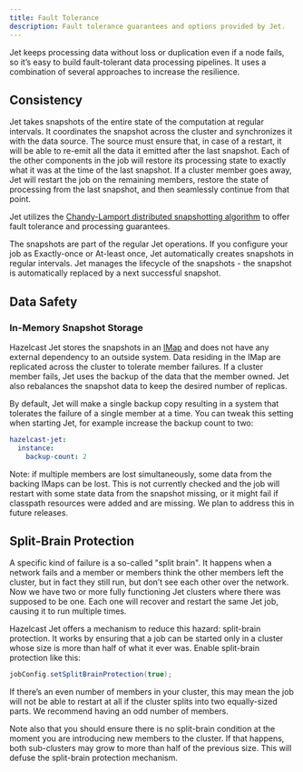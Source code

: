 ```yaml
---
title: Fault Tolerance
description: Fault tolerance guarantees and options provided by Jet.
---
```


Jet keeps processing data without loss or duplication even if a node
fails, so it’s easy to build fault-tolerant data processing pipelines.
It uses a combination of several approaches to increase the resilience.

## Consistency

Jet takes snapshots of the entire state of the computation at regular
intervals. It coordinates the snapshot across the cluster and
synchronizes it with the data source. The source must ensure that, in
case of a restart, it will be able to re-emit all the data it emitted
after the last snapshot. Each of the other components in the job will
restore its processing state to exactly what it was at the time of the
last snapshot. If a cluster member goes away, Jet will restart the job
on the remaining members, restore the state of processing from the last
snapshot, and then seamlessly continue from that point.

Jet utilizes the [Chandy-Lamport distributed snapshotting
algorithm](http://lamport.azurewebsites.net/pubs/chandy.pdf) to offer
fault tolerance and processing guarantees.

The snapshots are part of the regular Jet operations. If you configure
your job as Exactly-once or At-least once, Jet automatically creates
snapshots in regular intervals. Jet manages the lifecycle of the
snapshots - the snapshot is automatically replaced by a next successful
snapshot.

## Data Safety

### In-Memory Snapshot Storage

Hazelcast Jet stores the snapshots in an
[IMap](architecture/in-memory-storage.md) and does not have any external
dependency to an outside system. Data residing in the IMap are
replicated across the cluster to tolerate member failures. If a cluster
member fails, Jet uses the backup of the data that the member owned. Jet
also rebalances the snapshot data to keep the desired number of
replicas.

By default, Jet will make a single backup copy resulting in a system
that tolerates the failure of a single member at a time. You can tweak
this setting when starting Jet, for example increase the backup count to
two:

```yaml
hazelcast-jet:
  instance:
    backup-count: 2
```

Note: if multiple members are lost simultaneously, some data from the
backing IMaps can be lost. This is not currently checked and the job
will restart with some state data from the snapshot missing, or it might
fail if classpath resources were added and are missing. We plan to
address this in future releases.

## Split-Brain Protection

A specific kind of failure is a so-called "split brain". It happens when
a network fails and a member or members think the other members left the
cluster, but in fact they still run, but don’t see each other over the
network. Now we have two or more fully functioning Jet clusters where
there was supposed to be one. Each one will recover and restart the same
Jet job, causing it to run multiple times.

Hazelcast Jet offers a mechanism to reduce this hazard: split-brain
protection. It works by ensuring that a job can be started only in a
cluster whose size is more than half of what it ever was. Enable
split-brain protection like this:

```java
jobConfig.setSplitBrainProtection(true);
```

If there’s an even number of members in your cluster, this may mean the
job will not be able to restart at all if the cluster splits into two
equally-sized parts. We recommend having an odd number of members.

Note also that you should ensure there is no split-brain condition at
the moment you are introducing new members to the cluster. If that
happens, both sub-clusters may grow to more than half of the previous
size. This will defuse the split-brain protection mechanism.

<!-- ### Disk Snapshot Storage -->

<!-- In-memory Snapshot Storage doesn’t cover the case when the entire
cluster must shut down. -->

<!-- The Lossless Cluster Restart allows you to gracefully shut down the
cluster at any time and have the snapshot data of all the jobs
preserved. After you restart the cluster, Jet automatically restores the
data and resumes the jobs. -->

<!-- Since the Hot Restart data is saved locally on each member, all the
members must be present after the restart for Jet to be able to reload
the data. Beyond that, there’s no special action to take: as soon as the
cluster re-forms, it will automatically reload the persisted snapshots
and resume the jobs. -->

<!-- ## Exported Snapshots -->

<!-- In addition to regular snapshots, you can create exported 
snapshots. The lifecycle of the exported snapshot is controlled by 
the user: it's created upon user request and is stored in the cluster 
until the user decides do remove it. -->

<!-- 
Exported snapshots are mainly used to upgrade the job: job is cancelled
with a snapshot and a new job is submitted that will use the saved
snapshot for initial state.  -->
